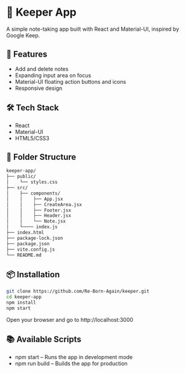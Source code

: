 # 📝 Keeper App

A simple note-taking app built with React and Material-UI, inspired by Google Keep.

## 🚀 Features

- Add and delete notes
- Expanding input area on focus
- Material-UI floating action buttons and icons
- Responsive design

## 🛠 Tech Stack

- React
- Material-UI
- HTML5/CSS3

## 📁 Folder Structure
```bash
keeper-app/ 
├── public/ 
│    └── styles.css
├── src/
│    ├── components/
│    │    ├── App.jsx
│    │    ├── CreateArea.jsx
│    │    ├── Footer.jsx
│    │    ├── Header.jsx
│    │    └── Note.jsx
│    └──── index.js
├── index.html
├── package-lock.json
├── package.json
├── vite.config.js
└── README.md
```


## 📦 Installation

```bash
git clone https://github.com/Re-Born-Again/keeper.git
cd keeper-app
npm install
npm start
```
Open your browser and go to http://localhost:3000

## 📚 Available Scripts
 - npm start – Runs the app in development mode
 - npm run build – Builds the app for production
